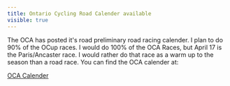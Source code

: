 ---title: Ontario Cycling Road Calender availablevisible: true---The OCA has posted it's road preliminary road racing calender. I plan to do 90% of the OCup races. I would do 100% of the OCA Races, but April 17 is the Paris/Ancaster race. I would rather do that race as a warm up to the season than a road race. You can find the OCA calender at: 

<a target="_blank" title="OCA Calender" href="http://www.ontariocycling.org/web_doc/gen_pdf/20110112-155600-Organizers%20Road.pdf">OCA Calender</a>